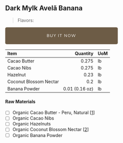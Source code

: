 ## Dark Mylk Avelã Banana
> Flavors: 

[![Buy Now](/assets/images/buy-now.png "Buy Now")](https://shop.osocra.com/products/22011216)

| Item | Quantity | UoM  |
| :---     | ---:    | :--- |
| Cacao Butter   | 0.275   | lb    |
| Cacao Nibs  | 0.275   | lb    |
| Hazelnut   | 0.23  | lb      |
| Coconut Blossom Nectar   | 0.2 | lb      |
| Banana Powder   | 0.01 (0.16 oz) | lb      |

#### Raw Materials
- [ ] Organic Cacao Butter - Peru, Natural [[1](/vendors)]
- [ ] Organic Cacao Nibs
- [ ] Organic Hazelnuts
- [ ] Organic Coconut Blossom Nectar [[2](/vendors)]
- [ ] Organic Banana Powder
